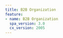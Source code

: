 ```yaml
---
title: B2B Organization
feature:
- name: B2B Organization
  spa_version: 3.0
  cx_version: 2005
---
```

